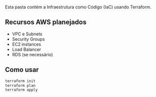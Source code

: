 Esta pasta contém a Infraestrutura como Código (IaC) usando Terraform.

## Recursos AWS planejados
- VPC e Subnets
- Security Groups
- EC2 instances
- Load Balancer
- RDS (se necessário)

## Como usar
```bash
terraform init
terraform plan
terraform apply
